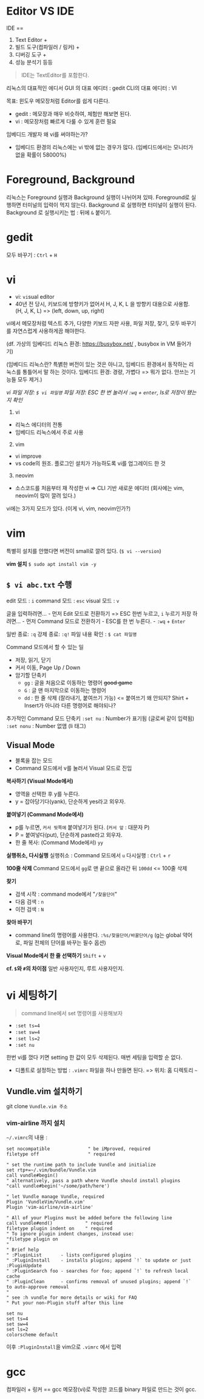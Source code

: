 # Editor VS IDE

IDE ==
1. Text Editor +
2. 빌드 도구(컴파일러 / 링커) +
3. 디버깅 도구 +
4. 성능 분석기 등등

> IDE는 TextEditor를 포함한다.

리눅스의 대표적인 에디서
GUI 의 대표 에디터 : gedit
CLI의 대표 에디터 : VI

목표: 윈도우 메모장처럼 Editor를 쉽게 다른다.
- gedit : 메모장과 매우 비슷하여, 체험만 해보면 된다.
- vi : 메모장처럼 빠르게 다룰 수 있게 훈련 필요

임베디드 개발자 왜 vi를 써야하는가?
- 임베디드 환경의 리눅스에는 vi 밖에 없는 경우가 많다. 
(임베디드에서는 모니터가 없을 확률이 58000%)

# Foreground, Background
리눅스는 Foreground 실행과 Background 실행이 나뉘어져 있따.
Foreground로 실행하면 터미널의 입력이 먹지 않는다.
Background 로 실행하면 터미널이 실행이 된다.
Background 로 실행시키는 법 : 뒤에 `&` 붙이기.

# gedit
모두 바꾸기 : `Ctrl` + `H`

# vi
- vi: `vi`sual editor
- 40년 전 당시, 키보드에 방향키가 없어서 H, J, K, L 을 방향키 대용으로 사용함.
(H, J, K, L) => (left, down, up, right)

vi에서 메모장처럼 텍스트 추가, 다양한 키보드 자판 사용, 파일 저장, 찾기, 모두 바꾸기를 자연스럽게 사용하게끔 해야한다.

(df. 가상의 임베디드 리눅스 환경: https://busybox.net/ , busybox in VM 들어가기)

(임베디드 리눅스란? 특볅한 버전이 있는 것은 아니고, 임베디드 환경에서 동작하는 리눅스를 통틀어서 말 하는 것이다. 임베디드 환경: 경량, 가볍다 => 뭐가 없다. 안쓰는 기능들 모두 제거.)

*vi 파일 저장: `$ vi 파일명`*
*파일 저장: ESC 한 번 눌러서 `:wq` + `enter`, ls로 저장이 됐는지 확인*

1. vi
- 리눅스 에디터의 전통
- 임베디드 리눅스에서 주로 사용

2. vim
- vi improve
- vs code의 원조. 플로그인 설치가 가능하도록 vi를 업그레이드 한 것

3. neovim
- 소스코드를 처음부터 재 작성한 vi => CLI 기반 새로운 에디터
(회사에는 vim, neovim이 많이 깔려 있다.)

vi에는 3가지 모드가 있다.
(이게 vi, vim, neovim인가?)

# vim
특별히 설치를 안했다면 버전이 small로 깔려 있다. (`$ vi --version`)

**vim 설치**
`$ sudo apt install vim -y`

## `$ vi abc.txt` 수행

edit 모드 : `i`
command 모드 : `esc`
visual 모드 : `v`

글을 입력하려면...
    - 먼저 Edit 모드로 전환하기 => ESC 한번 누르고, `i` 누르기
저장 하려면...
    - 먼저 Command 모드로 전환하기
      - ESC를 한 번 누른다.
      - `:wq` + `Enter`

일반 종료: `:q`
강제 종료: `:q!`
파일 내용 확인 : `$ cat 파일명`

Command 모드에서 할 수 있는 일
- 저장, 읽기, 닫기
- 커서 이동, Page Up / Down
- 암기할 단축키
  - `gg` : 글을 처음으로 이동하는 명령어 ~~good game~~
  - `G` : 글 맨 마지막으로 이동하는 명령어
  - `dd` : 한 줄 삭제 (잘라내기, 붙여쓰기 가능) <= 붙여쓰기 왜 안되지? Shirt + Insert가 아니라 다른 명령어로 해야되나?

추가적인 Command 모드 단축키
`:set nu` : Number가 표기됨 (글로써 같이 입력됨)
`:set nonu` : Number 없앰 (li 태그)

## Visual Mode
- 블록을 잡는 모드
- Command 모드에서 v를 눌러서 Visual 모드로 진입

**복사하기 (Visual Mode에서)**
- 영역을 선택한 후 y를 누른다.
- y = 잡아당기다(yank), 단순하게 yes라고 외우자.

**붙여넣기 (Command Mode에서)**
- p를 누르면, `커서 뒷쪽에` 붙여넣기가 된다. (`커서 앞` : 대문자 P)
- P = 붙여넣다(put), 단순하게 paste라고 외우자.
- 한 줄 복사: (Command Mode에서) `yy`

**실행취소, 다시실행**
실행취소 : Command 모드에서 `u`
다시실행 : `Ctrl` + `r`

**100줄 삭제**
Command 모드에서 `gg`로 맨 끝으로 올라간 뒤
`100dd` <= 100줄 삭제

**찾기**
- 검색 시작 : command mode에서 "`/찾을단어`"
- 다음 검색 : `n`
- 이전 검색 : `N`

**찾아 바꾸기**
- command line의 명령어를 사용한다.
    `:%s/찾을단어/바꿀단어/g`
    (g는 global 약어로, 파일 전체의 단어를 바꾸는 필수 옵션)

**Visual Mode에서 한 줄 선택하기**
`Shift` + `v`

**cf. `$`와 `#`의 차이점**
일반 사용자인지, 루트 사용자인지.

# vi 세팅하기

> command line에서 set 명령어를 사용해보자

- `:set ts=4`
- `:set sw=4`
- `:set ls=2`
- `:set nu`

한번 vi를 껐다 키면 setting 한 값이 모두 삭제된다.
매번 세팅을 입력할 순 없다.
- 디폴트로 설정하는 방법 : `.vimrc` 파일을 하나 만들면 된다. => 위치: 홈 디렉토리 `~`

## Vundle.vim 설치하기
git clone `Vundle.vim 주소`

### vim-airline 까지 설치
`~/.vimrc`의 내용 :
```
set nocompatible              " be iMproved, required
filetype off                  " required

" set the runtime path to include Vundle and initialize
set rtp+=~/.vim/bundle/Vundle.vim
call vundle#begin()
" alternatively, pass a path where Vundle should install plugins
"call vundle#begin('~/some/path/here')

" let Vundle manage Vundle, required
Plugin 'VundleVim/Vundle.vim'
Plugin 'vim-airline/vim-airline'

" All of your Plugins must be added before the following line
call vundle#end()            " required
filetype plugin indent on    " required
" To ignore plugin indent changes, instead use:
"filetype plugin on
"
" Brief help
" :PluginList       - lists configured plugins
" :PluginInstall    - installs plugins; append `!` to update or just :PluginUpdate
" :PluginSearch foo - searches for foo; append `!` to refresh local cache
" :PluginClean      - confirms removal of unused plugins; append `!` to auto-approve removal
"
" see :h vundle for more details or wiki for FAQ
" Put your non-Plugin stuff after this line

set nu
set ts=4
set sw=4
set ls=2
colorscheme default

```
이후 `:PluginInstall`을 vim으로 `.vimrc` 에서 입력

# gcc

컴파일러 + 링커 == gcc
메모장(vi)로 작성한 코드를 binary 파일로 만드는 것이 gcc.